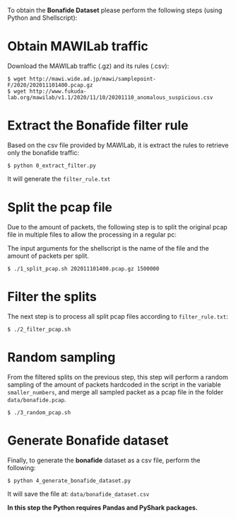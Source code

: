 To obtain the **Bonafide Dataset** please perform the following steps (using Python and Shellscript):


# Obtain MAWILab traffic
Download the MAWILab traffic (.gz) and its rules (.csv):

```
$ wget http://mawi.wide.ad.jp/mawi/samplepoint-F/2020/202011101400.pcap.gz
$ wget http://www.fukuda-lab.org/mawilab/v1.1/2020/11/10/20201110_anomalous_suspicious.csv
```

# Extract the Bonafide filter rule
Based on the csv file provided by MAWILab, it is extract the rules to retrieve only the bonafide traffic:

```
$ python 0_extract_filter.py
```

It will generate the ```filter_rule.txt```

# Split the pcap file
Due to the amount of packets, the following step is to split the original pcap file in multiple files to allow the processing in a regular pc:

The input arguments for the shellscript is the name of the file and the amount of packets per split.

```
$ ./1_split_pcap.sh 202011101400.pcap.gz 1500000
```

# Filter the splits

The next step is to process all split pcap files according to ```filter_rule.txt```:

```
$ ./2_filter_pcap.sh
```

# Random sampling

From the filtered splits on the previous step, this step will perform a random sampling of the amount of packets hardcoded in the script in the variable ```smaller_numbers```, and merge all sampled packet as a pcap file in the folder ```data/bonafide.pcap```.

```
$ ./3_random_pcap.sh
```

# Generate **Bonafide** dataset

Finally, to generate the **bonafide** dataset as a csv file, perform the following:

```
$ python 4_generate_bonafide_dataset.py
```

It will save the file at: ```data/bonafide_dataset.csv```

__In this step the Python requires Pandas and PyShark packages.__
